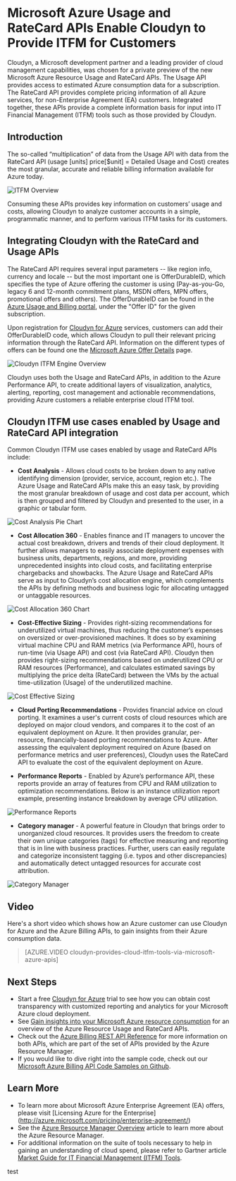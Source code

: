 <properties
   pageTitle="Microsoft Azure Usage and RateCard APIs Enable Cloudyn to Provide ITFM for Customers"
   description="Provides a unique perspective from Microsoft Azure Billing partner Cloudyn, on their experiences integrating the Azure Billing APIs into their product.  This is especially useful for Azure and Cloudyn customers that are interested in using/trying Cloudyn for Azure Services."
   services="billing"
   documentationCenter=""
   authors="BryanLa"
   manager="mbaldwin"
   editor=""/>

<tags
   ms.service="billing"
   ms.devlang="na"
   ms.topic="article"
   ms.tgt_pltfrm="na"
   ms.workload="billing"
   ms.date="06/14/2015"
   ms.author="mobandyo;bryanla"/>

# Microsoft Azure Usage and RateCard APIs Enable Cloudyn to Provide ITFM for Customers 

Cloudyn, a Microsoft development partner and a leading provider of cloud management capabilities, was chosen for a private preview of the new Microsoft Azure Resource Usage and RateCard APIs.  The Usage API provides access to estimated Azure consumption data for a subscription. The RateCard API provides complete pricing information of all Azure services, for non-Enterprise Agreement (EA) customers. Integrated together, these APIs provide a complete information basis for input into IT Financial Management (ITFM) tools such as those provided by Cloudyn.

## Introduction 

The so-called “multiplication” of data from the Usage API with data from the RateCard API (usage [units] price[$unit] = Detailed Usage and Cost) creates the most granular, accurate and reliable billing information available for Azure today.

![ITFM Overview][1]

Consuming these APIs provides key information on customers’ usage and costs, allowing Cloudyn to analyze customer accounts in a simple, programmatic manner, and to perform various ITFM tasks for its customers. 

## Integrating Cloudyn with the RateCard and Usage APIs
The RateCard API requires several input parameters -- like region info, currency and locale -- but the most important one is OfferDurableID, which specifies the type of Azure offering the customer is using (Pay-as-you-Go, legacy 6 and 12-month commitment plans, MSDN offers, MPN offers, promotional offers and others). The OfferDurableID can be found in the [Azure Usage and Billing portal](https://account.windowsazure.com/Subscriptions), under the "Offer ID" for the given subscription. 

Upon registration for [Cloudyn for Azure](https://www.cloudyn.com/microsoft-azure/) services, customers can add their OfferDurableID code, which allows Cloudyn to pull their relevant pricing information through the RateCard API.  Information on the different types of offers can be found one the [Microsoft Azure Offer Details](http://azure.microsoft.com/en-gb/support/legal/offer-details/) page.

![Cloudyn ITFM Engine Overview][2]

Cloudyn uses both the Usage and RateCard APIs, in addition to the Azure Performance API, to create additional layers of visualization, analytics, alerting, reporting, cost management and actionable recommendations, providing Azure customers a reliable enterprise cloud ITFM tool.

## Cloudyn ITFM use cases enabled by Usage and RateCard API integration 
Common Cloudyn ITFM use cases enabled by usage and RateCard APIs include:

+ **Cost Analysis** - Allows cloud costs to be broken down to any native identifying dimension (provider, service, account, region etc.). The Azure Usage and RateCard APIs make this an easy task, by providing the most granular breakdown of usage and cost data per account, which is then grouped and filtered by Cloudyn and presented to the user, in a graphic or tabular form.

![Cost Analysis Pie Chart][3]

+ **Cost Allocation 360** - Enables finance and IT managers to uncover the actual cost breakdown, drivers and trends of their cloud deployment. It further allows managers to easily associate deployment expenses with business units, departments, regions, and more, providing unprecedented insights into cloud costs, and facilitating enterprise chargebacks and showbacks. The Azure Usage and RateCard APIs serve as input to Cloudyn’s cost allocation engine, which complements the APIs by defining methods and business logic for allocating untagged or untaggable resources.

![Cost Allocation 360 Chart][4]

+ **Cost-Effective Sizing** - Provides right-sizing recommendations for underutilized virtual machines, thus reducing the customer’s expenses on oversized or over-provisioned machines. It does so by examining virtual machine CPU and RAM metrics (via Performance API), hours of run-time (via Usage API) and cost (via RateCard API). Cloudyn then provides right-sizing recommendations based on underutilized CPU or RAM resources (Performance), and calculates estimated savings by multiplying the price delta (RateCard) between the VMs by the actual time-utilization (Usage) of the underutilized machine. 

![Cost Effective Sizing][5]

+ **Cloud Porting Recommendations** - Provides financial advice on cloud porting. It examines a user's current costs of cloud resources which are deployed on major cloud vendors, and compares it to the cost of an equivalent deployment on Azure. It then provides granular, per-resource, financially-based porting recommendations to Azure. After assessing the equivalent deployment required on Azure (based on performance metrics and user preferences), Cloudyn uses the RateCard API to evaluate the cost of the equivalent deployment on Azure.

+ **Performance Reports** - Enabled by Azure’s performance API, these reports provide an array of features from CPU and RAM utilization to optimization recommendations. Below is an instance utilization report example, presenting instance breakdown by average CPU utilization.

![Performance Reports][6]

+ **Category manager** - A powerful feature in Cloudyn that brings order to unorganized cloud resources. It provides users the freedom to create their own unique categories (tags) for effective measuring and reporting that is in line with business practices. Further, users can easily regulate and categorize inconsistent tagging (i.e. typos and other discrepancies) and automatically detect untagged resources for accurate cost attribution.

![Category Manager][7]

## Video 

Here's a short video which shows how an Azure customer can use Cloudyn for Azure and the Azure Billing APIs, to gain insights from their Azure consumption data.
 
> [AZURE.VIDEO cloudyn-provides-cloud-itfm-tools-via-microsoft-azure-apis]


## Next Steps

+ Start a free [Cloudyn for Azure](https://www.cloudyn.com/microsoft-azure/) trial to see how you can obtain cost transparency with customized reporting and analytics for your Microsoft Azure cloud deployment.
+ See [Gain insights into your Microsoft Azure resource consumption](billing-usage-rate-card-overview.md) for an overview of the Azure Resource Usage and RateCard APIs. 
+ Check out the [Azure Billing REST API Reference](https://msdn.microsoft.com/library/azure/1ea5b323-54bb-423d-916f-190de96c6a3c) for more information on both APIs, which are part of the set of APIs provided by the Azure Resource Manager.
+ If you would like to dive right into the sample code, check out our [Microsoft Azure Billing API Code Samples on Github](https://github.com/Azure/BillingCodeSamples).

## Learn More
+ To learn more about Microsoft Azure Enterprise Agreement (EA) offers, please visit [Licensing Azure for the Enterprise] (http://azure.microsoft.com/pricing/enterprise-agreement/)
+ See the [Azure Resource Manager Overview](resource-group-overview.md) article to learn more about the Azure Resource Manager.
+ For additional information on the suite of tools necessary to help in gaining an understanding of cloud spend, please refer to  Gartner article [Market Guide for IT Financial Management (ITFM) Tools](http://www.gartner.com/technology/reprints.do?id=1-212F7AL&ct=140909&st=sb).

<!--Image references-->
[1]: ./media/billing-usage-rate-card-partner-solution-cloudyn/Cloudyn-ITFM-Overview.png
[2]: ./media/billing-usage-rate-card-partner-solution-cloudyn/Cloudyn-ITFM-Engine-Overview.png
[3]: ./media/billing-usage-rate-card-partner-solution-cloudyn/Cloudyn-Cost-Analysis-Pie-Chart.png
[4]: ./media/billing-usage-rate-card-partner-solution-cloudyn/Cloudyn-Cost-Allocation-360-Chart.png
[5]: ./media/billing-usage-rate-card-partner-solution-cloudyn/Cloudyn-Cost-Effective-Sizing.png
[6]: ./media/billing-usage-rate-card-partner-solution-cloudyn/Cloudyn-Performance-Reports.png
[7]: ./media/billing-usage-rate-card-partner-solution-cloudyn/Cloudyn-Category-Manager.png
test
